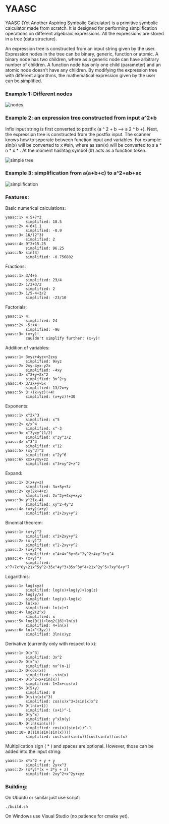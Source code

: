 # YAASC
YAASC (Yet Another Aspiring Symbolic Calculator) is a primitive symbolic calculator made from scratch. It is designed for performing simplification operations on different algebraic expressions. All the expressions are stored in a tree (data structure).

An expression tree is constructed from an input string given by the user. Expression nodes in the tree can be binary, generic, function or atomic. A binary node has two children, where as a generic node can have arbitrary number of children. A function node has only one child (parameter) and an atomic node doesn't have any children. By modifying the expression tree with different algorithms, the mathematical expression given by the user can be simplified.


### Example 1: Different nodes
![nodes](https://github.com/squarematr1x/YAASC/blob/master/Resources/img3.png?raw=true)

### Example 2: an expression tree constructed from input a^2+b
Infix input string is first converted to postfix (a ^ 2 + b --> a 2 ^ b +). Next, the expression tree is constructed from the postfix input. The scanner knows how to seperate between function input and variables. For example: sin(x) will be converted to x #sin, where as san(x) will be converted to s a * n * x * . At the moment hashtag symbol (#) acts as a function token.

![simple tree](https://github.com/squarematr1x/YAASC/blob/master/Resources/img1.png?raw=true)

### Example 3: simplification from a(a+b+c) to a^2+ab+ac
![simplification](https://github.com/squarematr1x/YAASC/blob/master/Resources/img2.png?raw=true)

### Features:

Basic numerical calculations:

```
yaasc:1> 4.5+7*2
         simplified: 18.5
yaasc:2> 4-6+1.1
         simplified: -0.9
yaasc:3> 16/(2^3)
         simplified: 2
yaasc:4> 9^2+15.25
         simplified: 96.25
yaasc:5> sin(4)
         simplified: -0.756802
```

Fractions:

```
yaasc:1> 3/4+5
         simplified: 23/4
yaasc:2> 1/2+3/2
         simplified: 2
yaasc:3> 1/5-4+3/2
         simplified: -23/10
```

Factorials:

```
yaasc:1> 4!
         simplified: 24
yaasc:2> -5!+4!
         simplified: -96
yaasc:3> (x+y)!
         couldn't simplify further: (x+y)!
```

Addition of variables:

```
yaasc:1> 3xyz+4yzx+2zxy
         simplified: 9xyz
yaasc:2> 2xy-4yx-y2x
         simplified: -4xy
yaasc:3> x^2+y+2x^2
         simplified: 3x^2+y
yaasc:4> 3/2x+y+5x
         simplified: 13/2x+y
yaasc:5> 3!+(x+yz)!+4!
         simplified: (x+yz)!+30
```

Exponents:

```
yaasc:1> x^2x^3
         simplified: x^5
yaasc:2> x/x^4
         simplified: x^-3
yaasc:3> x^2yxy^(1/2)
         simplified: x^3y^3/2
yaasc:4> x^3^4
         simplified: x^12
yaasc:5> (xy^3)^2
         simplified: x^2y^6
yaasc:6> xxx+yxy+zz
         simplified: x^3+xy^2+z^2
```

Expand:

```
yaasc:1> 3(x+y+z)
         simplified: 3x+3y+3z
yaasc:2> xy(2x+4+z)
         simplified: 2x^2y+4xy+xyz
yaasc:3> y^2(x-4)
         simplified: xy^2-4y^2
yaasc:4> (x+y)(x+y)
         simplified: x^2+2xy+y^2
```

Binomial theorem:

```
yaasc:1> (x+y)^2
         simplified: x^2+2xy+y^2
yaasc:2> (x-y)^2
         simplified: x^2-2xy+y^2
yaasc:3> (x+y)^4
         simplified: x^4+4x^3y+6x^2y^2+4xy^3+y^4
yaasc:4> (x+y)^7
         simplified: x^7+7x^6y+21x^5y^2+35x^4y^3+35x^3y^4+21x^2y^5+7xy^6+y^7
```

Logarithms:

```
yaasc:1> log(xyz)
         simplified: log(x)+log(y)+log(z)
yaasc:2> log(y/x)
         simplified: log(y)-log(x)
yaasc:3> ln(xe)
         simplified: ln(x)+1
yaasc:4> log2(2^x)
         simplified: x
yaasc:5> log10(1)+log2(16)+ln(x)
         simplified: 4+ln(x)
yaasc:6> ln(x^(3yz))
         simplified: 3ln(x)yz
```

Derivative (currently only with respect to x):

```
yaasc:1> D(x^3)
         simplified: 3x^2
yaasc:2> D(x^n)
         simplified: nx^(n-1)
yaasc:3> D(cos(x))
         simplified: -sin(x)
yaasc:4> D(x^2+x+sin(x))
         simplified: 1+2x+cos(x)
yaasc:5> D(5+y)
         simplified: 0
yaasc:6> D(sin(x)x^3)
         simplified: cos(x)x^3+3sin(x)x^2
yaasc:7> D(ln(x+1))
         simplified: (x+1)^-1
yaasc:8> D(y^x)
         simplified: y^xln(y)
yaasc:9> D(ln(sin(x)))
         simplified: cos(x)(sin(x))^-1
yaasc:10> D(sin(sin(sin(x))))
         simplified: cos(sin(sin(x)))cos(sin(x))cos(x)
```

Multiplication sign ( * ) and spaces are optional. However, those can be added into the input string:

```
yaasc:1> x*x^2 + y + y
         simplified: 2y+x^3
yaasc:2> (x*y)*(x + 2*y + z)
         simplified: 2xy^2+x^2y+xyz         
```

### Building:
On Ubuntu or similar just use script:

```
./build.sh
```

On Windows use Visual Studio (no patience for cmake yet).
